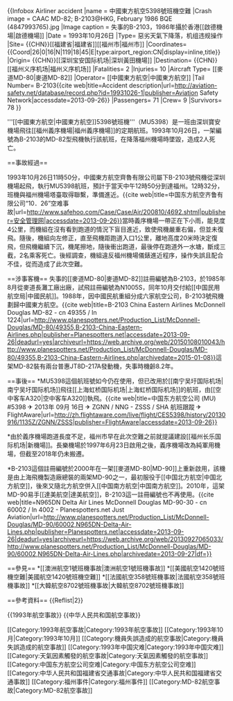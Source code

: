 {{Infobox Airliner accident
|name = 中國東方航空5398號班機空難
|Crash image = CAAC MD-82; B-2103@HKG, February 1986 BQE (4847993765).jpg
|Image caption = 失事的B-2103，1986年攝於香港[[啟德機場|啟德機場]]
|Date = 1993年10月26日
|Type= 惡劣天氣下降落，机组违规操作
|Site= {{CHN}}[[福建省|福建省]][[福州市|福州市]]
|Coordinates={{Coord|26|0|16|N|119|18|45|E|type:airport_region:CN|display=inline,title}}
|Origin= {{CHN}}[[深圳宝安国际机场|深圳黃田機場]]
|Destination= {{CHN}}[[福州义序机场|福州义序机场]]
|Fatalities= 2
|Injuries= 10
|Aircraft Type= [[麥道MD-80|麥道MD-82]]
|Operator= [[中國東方航空|中國東方航空]]
|Tail Number= B-2103<ref name="ASN">{{cite web|title=Accident description|url=http://aviation-safety.net/database/record.php?id=19931026-1|publisher=Aviation Safety Network|accessdate=2013-09-26}}</ref>
|Passengers= 71
|Crew= 9
|Survivors= 78
}}

'''[[中國東方航空|中國東方航空]]5398號班機'''（MU5398）是一班由深圳寶安機場飛往[[福州義序機場|福州義序機場]]的定期航班。1993年10月26日，一架編號為B-2103的MD-82型飛機執行該航班，在降落福州機場時墜毀，造成2人死亡。

==事故經過==

1993年10月26日11時50分，中國東方航空齊魯有限公司屬下B-2103號飛機從深圳機場起飛，執行MU5398航班，預計于當天中午12時50分到達福州。12時32分，班機與福州機場塔臺取得聯繫，準備進近。<ref>{{cite web|title=中国东方航空齐鲁有限公司“10．26”空难事故|url=http://www.safehoo.com/Case/Case/Air/200810/4692.shtml|publisher=安全管理网|accessdate=2013-09-26}}</ref>當時義序機場一帶正在下小雨，能見度4公里，而機組在沒有看到跑道的情況下盲目進近，致使飛機嚴重右偏，但並未復飛。隨後，機組向左修正，直至飛機距跑道入口1公里，離地高度20米時決定復飛，但飛機繼續下沉，機尾擦地，隨後衝出跑道，最後停在跑道外一水塘，斷成三截，2名乘客死亡。後經調查，機組違反福州機場儀錶進近程序，操作失誤且配合不佳，從而造成了此次空難。

==涉事客機==
失事的[[麥道MD-80|麥道MD-82]]註冊編號為B-2103，於1985年8月從麥道長灘工廠出廠，試飛註冊編號為N1005S，同年10月交付給[[中国民用航空局|中國民航]]。1988年，因中國民航重組分成六家航空公司，B-2103號飛機劃歸中國東方航空。<ref>{{cite web|title=B-2103 China Eastern Airlines McDonnell Douglas MD-82 - cn 49355 / ln 1224|url=http://www.planespotters.net/Production_List/McDonnell-Douglas/MD-80/49355,B-2103-China-Eastern-Airlines.php|publisher=Planespotters.net|accessdate=2013-09-26|deadurl=yes|archiveurl=https://web.archive.org/web/20150108010043/http://www.planespotters.net/Production_List/McDonnell-Douglas/MD-80/49355,B-2103-China-Eastern-Airlines.php|archivedate=2015-01-08}}</ref>這架MD-82裝有兩台普惠JT8D-217A發動機，失事時機齡8.2年。

==事後==
*MU5398這個航班號如今仍在使用，但已改用於[[南宁吴圩国际机场|南宁吴圩国际机场]]飛往[[上海虹桥国际机场|上海虹桥国际机场]]的航班，由[[空中客车A320|空中客车A320]]執飛。<ref>{{cite web|title=中国东方航空公司 (MU) #5398 ✈ 2013年 09月 16日 ✈ ZGNN / NNG - ZSSS / SHA 航班跟蹤 ✈ FlightAware|url=http://zh.flightaware.com/live/flight/CES5398/history/20130916/1135Z/ZGNN/ZSSS|publisher=FlightAware|accessdate=2013-09-26}}</ref>

*由於義序機場跑道長度不足，福州市早在此次空難之前就提議建設[[福州长乐国际机场|新機場]]。長樂機場於1997年6月23日啟用之後，義序機場改為純軍用機場，但截至2018年仍未搬遷。

*B-2103這個註冊編號於2000年在一架[[麥道MD-80|MD-90]]上重新啟用，該機是由上海飛機製造廠總裝的兩架MD-90之一，最初服役于[[中国北方航空|中国北方航空]]，後來又隨北方航空併入[[中国南方航空|中国南方航空]]。2010年，這架MD-90易手[[達美航空|達美航空]]，B-2103這一註冊編號也不再使用。<ref>{{cite web|title=N965DN Delta Air Lines McDonnell Douglas MD-90-30 - cn 60002 / ln 4002 - Planespotters.net Just Aviation|url=http://www.planespotters.net/Production_List/McDonnell-Douglas/MD-90/60002,N965DN-Delta-Air-Lines.php|publisher=Planespotters.net|accessdate=2013-09-26|deadurl=yes|archiveurl=https://web.archive.org/web/20130927065033/http://www.planespotters.net/Production_List/McDonnell-Douglas/MD-90/60002,N965DN-Delta-Air-Lines.php|archivedate=2013-09-27|df=}}</ref>

==參見==
*[[澳洲航空1號班機事故|澳洲航空1號班機事故]]
*[[美國航空1420號班機空難|美國航空1420號班機空難]]
*[[法國航空358號班機事故|法國航空358號班機事故]]
*[[大韓航空8702號班機事故|大韓航空8702號班機事故]]

==參考資料==
{{Reflist|2}}

{{1993年航空事故}}
{{中华人民共和国航空事故}}

[[Category:1993年航空事故|Category:1993年航空事故]]
[[Category:1993年10月|Category:1993年10月]]
[[Category:機員失誤造成的航空事故|Category:機員失誤造成的航空事故]]
[[Category:1993年中国灾难|Category:1993年中国灾难]]
[[Category:天氣因素觸發的航空事故|Category:天氣因素觸發的航空事故]]
[[Category:中国东方航空公司空难|Category:中国东方航空公司空难]]
[[Category:中华人民共和国福建省交通事故|Category:中华人民共和国福建省交通事故]]
[[Category:福州事件|Category:福州事件]]
[[Category:MD-82航空事故|Category:MD-82航空事故]]